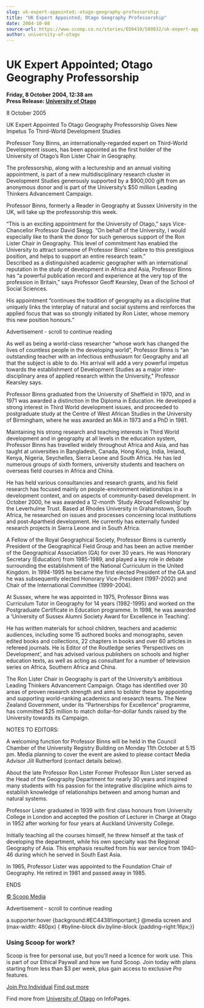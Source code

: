 ```yaml
---
slug: uk-expert-appointed;-otago-geography-professorship
title: "UK Expert Appointed; Otago Geography Professorship"
date: 2004-10-08
source-url: https://www.scoop.co.nz/stories/ED0410/S00032/uk-expert-appointed-otago-geography-professorship.htm
author: university-of-otago
---
```

UK Expert Appointed; Otago Geography Professorship
==================================================

**Friday, 8 October 2004, 12:38 am**  
**Press Release: [University of Otago](https://info.scoop.co.nz/University_of_Otago)**

8 October 2005

UK Expert Appointed To Otago Geography Professorship Gives New Impetus To Third-World Development Studies

Professor Tony Binns, an internationally-regarded expert on Third-World Development issues, has been appointed as the first holder of the University of Otago’s Ron Lister Chair in Geography.

The professorship, along with a lectureship and an annual visiting appointment, is part of a new multidisciplinary research cluster in Development Studies generously supported by a $900,000 gift from an anonymous donor and is part of the University’s $50 million Leading Thinkers Advancement Campaign.

Professor Binns, formerly a Reader in Geography at Sussex University in the UK, will take up the professorship this week.

“This is an exciting appointment for the University of Otago,” says Vice-Chancellor Professor David Skegg. “On behalf of the University, I would especially like to thank the donor for such generous support of the Ron Lister Chair in Geography. This level of commitment has enabled the University to attract someone of Professor Binns’ calibre to this prestigious position, and helps to support an entire research team.”  
Described as a distinguished academic geographer with an international reputation in the study of development in Africa and Asia, Professor Binns has “a powerful publication record and experience at the very top of the profession in Britain,” says Professor Geoff Kearsley, Dean of the School of Social Sciences.

His appointment “continues the tradition of geography as a discipline that uniquely links the interplay of natural and social systems and reinforces the applied focus that was so strongly initiated by Ron Lister, whose memory this new position honours.”

Advertisement - scroll to continue reading





As well as being a world-class researcher “whose work has changed the lives of countless people in the developing world”, Professor Binns is “an outstanding teacher with an infectious enthusiasm for Geography and all that the subject is able to do. His arrival will add a very powerful impetus towards the establishment of Development Studies as a major inter-disciplinary area of applied research within the University," Professor Kearsley says.

Professor Binns graduated from the University of Sheffield in 1970, and in 1971 was awarded a distinction in the Diploma in Education. He developed a strong interest in Third World development issues, and proceeded to postgraduate study at the Centre of West African Studies in the University of Birmingham, where he was awarded an MA in 1973 and a PhD in 1981.

Maintaining his strong research and teaching interests in Third World development and in geography at all levels in the education system, Professor Binns has travelled widely throughout Africa and Asia, and has taught at universities in Bangladesh, Canada, Hong Kong, India, Ireland, Kenya, Nigeria, Seychelles, Sierra Leone and South Africa. He has led numerous groups of sixth formers, university students and teachers on overseas field courses in Africa and China.

He has held various consultancies and research grants, and his field research has focused mainly on people-environment relationships in a development context, and on aspects of community-based development. In October 2000, he was awarded a 12-month ‘Study Abroad Fellowship’ by the Leverhulme Trust. Based at Rhodes University in Grahamstown, South Africa, he researched on issues and processes concerning local institutions and post-Apartheid development. He currently has externally funded research projects in Sierra Leone and in South Africa.

A Fellow of the Royal Geographical Society, Professor Binns is currently President of the Geographical Field Group and has been an active member of the Geographical Association (GA) for over 30 years. He was Honorary Secretary (Education) from 1985-1989, and played a key role in debate surrounding the establishment of the National Curriculum in the United Kingdom. In 1994-1995 he became the first elected President of the GA and he was subsequently elected Honorary Vice-President (1997-2002) and Chair of the International Committee (1999-2004).

At Sussex, where he was appointed in 1975, Professor Binns was Curriculum Tutor in Geography for 14 years (1982-1995) and worked on the Postgraduate Certificate in Education programme. In 1998, he was awarded a ‘University of Sussex Alumni Society Award for Excellence in Teaching’.

He has written materials for school children, teachers and academic audiences, including some 15 authored books and monographs, seven edited books and collections, 22 chapters in books and over 60 articles in refereed journals. He is Editor of the Routledge series ‘Perspectives on Development’, and has advised various publishers on schools and higher education texts, as well as acting as consultant for a number of television series on Africa, Southern Africa and China.

The Ron Lister Chair in Geography is part of the University’s ambitious Leading Thinkers Advancement Campaign. Otago has identified over 30 areas of proven research strength and aims to bolster these by appointing and supporting world-ranking academics and research teams. The New Zealand Government, under its “Partnerships for Excellence” programme, has committed $25 million to match dollar-for-dollar funds raised by the University towards its Campaign.

NOTES TO EDITORS:

A welcoming function for Professor Binns will be held in the Council Chamber of the University Registry Building on Monday 11th October at 5.15 pm. Media planning to cover the event are asked to please contact Media Advisor Jill Rutherford (contact details below).

About the late Professor Ron Lister Former Professor Ron Lister served as the Head of the Geography Department for nearly 30 years and inspired many students with his passion for the integrative discipline which aims to establish knowledge of relationships between and among human and natural systems.

Professor Lister graduated in 1939 with first class honours from University College in London and accepted the position of Lecturer in Charge at Otago in 1952 after working for four years at Auckland University College.

Initially teaching all the courses himself, he threw himself at the task of developing the department, while his own specialty was the Regional Geography of Asia. This emphasis resulted from his war service from 1940-46 during which he served in South East Asia.

In 1965, Professor Lister was appointed to the Foundation Chair of Geography. He retired in 1981 and passed away in 1985.

ENDS

[© Scoop Media](http://www.scoop.co.nz/about/terms.html)  

Advertisement - scroll to continue reading



a.supporter:hover {background:#EC4438!important;} @media screen and (max-width: 480px) { #byline-block div.byline-block {padding-right:16px;}}

### Using Scoop for work?

Scoop is free for personal use, but you’ll need a licence for work use. This is part of our Ethical Paywall and how we fund Scoop. Join today with plans starting from less than $3 per week, plus gain access to exclusive _Pro_ features.  
  
[Join Pro Individual](https://pro.scoop.co.nz/Individual/?from=ProIn24) [Find out more](https://pro.scoop.co.nz/using-scoop-for-work/?from=ProIn24)

Find more from [University of Otago](https://info.scoop.co.nz/University_of_Otago) on InfoPages.